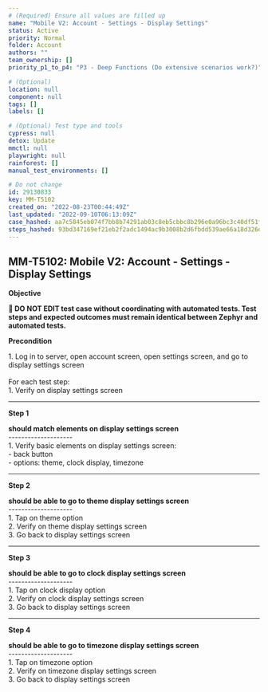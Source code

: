 ```yaml
---
# (Required) Ensure all values are filled up
name: "Mobile V2: Account - Settings - Display Settings"
status: Active
priority: Normal
folder: Account
authors: ""
team_ownership: []
priority_p1_to_p4: "P3 - Deep Functions (Do extensive scenarios work?)"

# (Optional)
location: null
component: null
tags: []
labels: []

# (Optional) Test type and tools
cypress: null
detox: Update
mmctl: null
playwright: null
rainforest: []
manual_test_environments: []

# Do not change
id: 29130833
key: MM-T5102
created_on: "2022-08-23T00:44:49Z"
last_updated: "2022-09-10T06:13:09Z"
case_hashed: aa7c5845eb074f7bb8b74291ab03c8eb5cbbc8b296e0a96bc3c40df51f58404172f254041482f139f0b3bb3cd07d1a75
steps_hashed: 93bd347169ef21eb2f2adc1494ac9b3008b2d6fbdd539ae66a18d326d84c71dd15adec8ead6cc1951f7b1b85773b340b
---
```


<!-- (Auto-generated) Based on frontmatter's "key" and "name" -->

## MM-T5102: Mobile V2: Account - Settings - Display Settings

**Objective**

**🛑 DO NOT EDIT test case without coordinating with automated tests. Test steps and expected outcomes must remain identical between Zephyr and automated tests.**

**Precondition**

1\. Log in to server, open account screen, open settings screen, and go to display settings screen\
\
For each test step:\
1\. Verify on display settings screen

---

**Step 1**

**should match elements on display settings screen**\
\--------------------\
1\. Verify basic elements on display settings screen:\
\- back button\
\- options: theme, clock display, timezone

---

**Step 2**

**should be able to go to theme display settings screen**\
\--------------------\
1\. Tap on theme option\
2\. Verify on theme display settings screen\
3\. Go back to display settings screen

---

**Step 3**

**should be able to go to clock display settings screen**\
\--------------------\
1\. Tap on clock display option\
2\. Verify on clock display settings screen\
3\. Go back to display settings screen

---

**Step 4**

**should be able to go to timezone display settings screen**\
\--------------------\
1\. Tap on timezone option\
2\. Verify on timezone display settings screen\
3\. Go back to display settings screen
